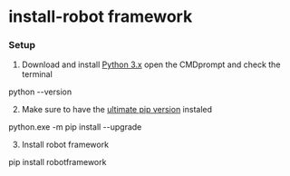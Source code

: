 # install-robot framework
### Setup
1. Download and install [Python 3.x](https://www.python.org/downloads/windows/)
open the CMDprompt and check the terminal

python --version

2. Make sure to have the [ultimate pip version](https://pip.pypa.io/en/stable/installation/) instaled

python.exe -m pip install --upgrade

3. Install robot framework

pip install robotframework







